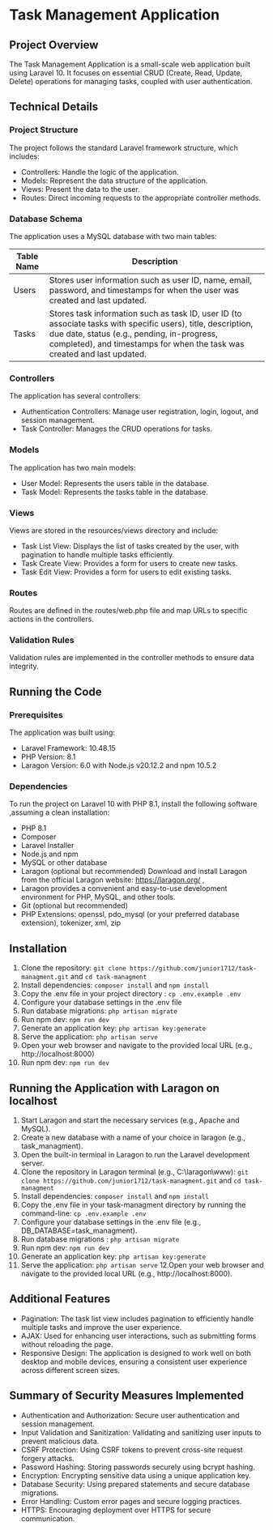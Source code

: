 # Task Management Application

## Project Overview

The Task Management Application is a small-scale web application built using Laravel 10. It focuses on essential CRUD (Create, Read, Update, Delete) operations for managing tasks, coupled with user authentication.

## Technical Details

### Project Structure

The project follows the standard Laravel framework structure, which includes:

* Controllers: Handle the logic of the application.
* Models: Represent the data structure of the application.
* Views: Present the data to the user.
* Routes: Direct incoming requests to the appropriate controller methods.

### Database Schema

The application uses a MySQL database with two main tables:

| Table Name | Description |
| --- | --- |
| Users | Stores user information such as user ID, name, email, password, and timestamps for when the user was created and last updated. |
| Tasks | Stores task information such as task ID, user ID (to associate tasks with specific users), title, description, due date, status (e.g., pending, in-progress, completed), and timestamps for when the task was created and last updated. |

### Controllers

The application has several controllers:

* Authentication Controllers: Manage user registration, login, logout, and session management.
* Task Controller: Manages the CRUD operations for tasks.

### Models

The application has two main models:

* User Model: Represents the users table in the database.
* Task Model: Represents the tasks table in the database.

### Views

Views are stored in the resources/views directory and include:

* Task List View: Displays the list of tasks created by the user, with pagination to handle multiple tasks efficiently.
* Task Create View: Provides a form for users to create new tasks.
* Task Edit View: Provides a form for users to edit existing tasks.

### Routes

Routes are defined in the routes/web.php file and map URLs to specific actions in the controllers.

### Validation Rules

Validation rules are implemented in the controller methods to ensure data integrity.

## Running the Code

### Prerequisites

The application was built using:

* Laravel Framework: 10.48.15
* PHP Version: 8.1
* Laragon Version: 6.0 with Node.js v20.12.2 and npm 10.5.2


### Dependencies

To run the project on Laravel 10 with PHP 8.1, install the following software ,assuming a clean installation:

* PHP 8.1
* Composer
* Laravel Installer
* Node.js and npm 
* MySQL or other database
* Laragon (optional but recommended) Download and install Laragon from the official Laragon website: https://laragon.org/ ,
* Laragon provides a convenient and easy-to-use development environment for PHP, MySQL, and other tools. 
* Git (optional but recommended)
* PHP Extensions: openssl, pdo_mysql (or your preferred database extension), tokenizer, xml, zip

## Installation

1. Clone the repository: `git clone https://github.com/junior1712/task-managment.git` and `cd task-managment`
2. Install dependencies: `composer install` and `npm install`
3. Copy the .env file in your project directory : `cp .env.example .env`
4. Configure your database settings in the .env file 
5. Run database migrations: `php artisan migrate`
6. Run npm dev: `npm run dev`
7. Generate an application key: `php artisan key:generate`
8. Serve the application: `php artisan serve`
9. Open your web browser and navigate to the provided local URL (e.g., http://localhost:8000)
10. Run npm dev: `npm run dev`

## Running the Application with Laragon on localhost

1. Start Laragon and start the necessary services (e.g., Apache and MySQL).
2. Create a new database with a name of your choice in laragon (e.g., task_managment).
3. Open the built-in terminal in Laragon to run the Laravel development server.
4. Clone the repository in Laragon terminal (e.g., C:\laragon\www): `git clone https://github.com/junior1712/task-managment.git` and `cd task-managment`
5. Install dependencies: `composer install` and `npm install`
6. Copy the .env file in your task-managment directory by running the command-line: `cp .env.example .env`
7. Configure your database settings in the .env file (e.g., DB_DATABASE=task_managment).
8. Run database migrations : `php artisan migrate`
9. Run npm dev: `npm run dev`
10. Generate an application key: `php artisan key:generate`
11. Serve the application: `php artisan serve`
12.Open your web browser and navigate to the provided local URL (e.g., http://localhost:8000).

## Additional Features

* Pagination: The task list view includes pagination to efficiently handle multiple tasks and improve the user experience.
* AJAX: Used for enhancing user interactions, such as submitting forms without reloading the page.
* Responsive Design: The application is designed to work well on both desktop and mobile devices, ensuring a consistent user experience across different screen sizes.

## Summary of Security Measures Implemented

* Authentication and Authorization: Secure user authentication and session management.
* Input Validation and Sanitization: Validating and sanitizing user inputs to prevent malicious data.
* CSRF Protection: Using CSRF tokens to prevent cross-site request forgery attacks.
* Password Hashing: Storing passwords securely using bcrypt hashing.
* Encryption: Encrypting sensitive data using a unique application key.
* Database Security: Using prepared statements and secure database migrations.
* Error Handling: Custom error pages and secure logging practices.
* HTTPS: Encouraging deployment over HTTPS for secure communication.



